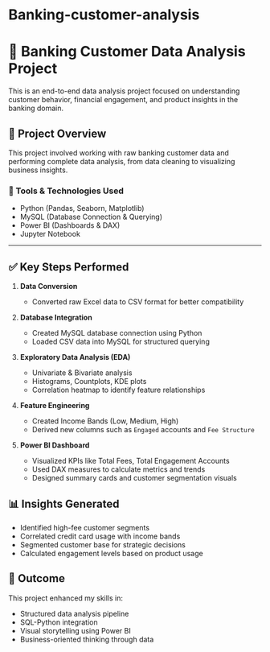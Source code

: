 # Banking-customer-analysis

# 🏦 Banking Customer Data Analysis Project

This is an end-to-end data analysis project focused on understanding customer behavior, financial engagement, and product insights in the banking domain.

## 📌 Project Overview

This project involved working with raw banking customer data and performing complete data analysis, from data cleaning to visualizing business insights.

### 🔧 Tools & Technologies Used
- Python (Pandas, Seaborn, Matplotlib)
- MySQL (Database Connection & Querying)
- Power BI (Dashboards & DAX)
- Jupyter Notebook

---
## ✅ Key Steps Performed

1. **Data Conversion**  
   - Converted raw Excel data to CSV format for better compatibility

2. **Database Integration**  
   - Created MySQL database connection using Python  
   - Loaded CSV data into MySQL for structured querying

3. **Exploratory Data Analysis (EDA)**  
   - Univariate & Bivariate analysis  
   - Histograms, Countplots, KDE plots  
   - Correlation heatmap to identify feature relationships

4. **Feature Engineering**  
   - Created Income Bands (Low, Medium, High)  
   - Derived new columns such as `Engaged` accounts and `Fee Structure`

5. **Power BI Dashboard**  
   - Visualized KPIs like Total Fees, Total Engagement Accounts  
   - Used DAX measures to calculate metrics and trends  
   - Designed summary cards and customer segmentation visuals
   
## 📊 Insights Generated
- Identified high-fee customer segments  
- Correlated credit card usage with income bands  
- Segmented customer base for strategic decisions  
- Calculated engagement levels based on product usage

## 🚀 Outcome
This project enhanced my skills in:
- Structured data analysis pipeline  
- SQL-Python integration  
- Visual storytelling using Power BI  
- Business-oriented thinking through data

